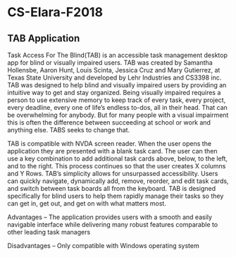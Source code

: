 # CS-Elara-F2018
## TAB Application 


  Task Access For The Blind(TAB) is an accessible task management desktop app for blind or visually impaired users. TAB was created by Samantha Hollensbe, Aaron Hunt, Louis Scinta, Jessica Cruz and Mary Gutierrez, at Texas State University and developed by Lehr Industries and CS3398 inc. TAB was designed to help blind and visually impaired users by providing an intuitive way to get and stay organized. Being visually impaired requires a person to use extensive memory to keep track of every task, every project, every deadline, every one of life’s endless to-dos, all in their head. That can be overwhelming for anybody. But for many people with a visual impairment this is often the difference between succeeding at school or work and anything else. TABS seeks to change that. 

  TAB is compatible with NVDA screen reader. When the user opens the application they are presented with a blank task card. The user can then use a key combination to add additional task cards above, below, to the left, and to the right. This process continues so that the user creates X columns and Y Rows. TAB’s simplicity allows for unsurpassed accessibility. Users can quickly navigate, dynamically add, remove, reorder, and edit task cards, and switch between task boards all from the keyboard. TAB is designed specifically for blind users to help them rapidly manage their tasks so they can get in, get out, and get on with what matters most.

Advantages – The application provides users with a smooth and easily navigable interface while delivering many robust features comparable to other leading task managers

Disadvantages – Only compatible with Windows operating system


